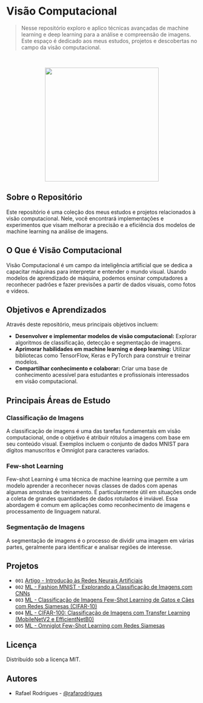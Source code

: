 # Visão Computacional

> Nesse repositório exploro e aplico técnicas avançadas de machine learning e deep learning para a análise e compreensão de imagens. Este espaço é dedicado aos meus estudos, projetos e descobertas no campo da visão computacional.

</br> <div align="center"> <img src="https://external-content.duckduckgo.com/iu/?u=https%3A%2F%2Fkajabi-storefronts-production.kajabi-cdn.com%2Fkajabi-storefronts-production%2Ffile-uploads%2Fblogs%2F22606%2Fimages%2Fe2d450-1f8c-e71-2316-f27bc3f8622_TheGioiMayChu-Blog-Computer-Vision.jpeg&f=1&nofb=1&ipt=5053f41e946fe6bedb1d3680009b7f15ea4f766e15723b90c72d53d5a4fe56e6&ipo=images" width="300"> </div>

## Sobre o Repositório

Este repositório é uma coleção dos meus estudos e projetos relacionados à visão computacional. Nele, você encontrará implementações e experimentos que visam melhorar a precisão e a eficiência dos modelos de machine learning na análise de imagens.

## O Que é Visão Computacional

Visão Computacional é um campo da inteligência artificial que se dedica a capacitar máquinas para interpretar e entender o mundo visual. Usando modelos de aprendizado de máquina, podemos ensinar computadores a reconhecer padrões e fazer previsões a partir de dados visuais, como fotos e vídeos.

## Objetivos e Aprendizados

Através deste repositório, meus principais objetivos incluem:

- **Desenvolver e implementar modelos de visão computacional:** Explorar algoritmos de classificação, detecção e segmentação de imagens.
- **Aprimorar habilidades em machine learning e deep learning:** Utilizar bibliotecas como TensorFlow, Keras e PyTorch para construir e treinar modelos.
- **Compartilhar conhecimento e colaborar:** Criar uma base de conhecimento acessível para estudantes e profissionais interessados em visão computacional.

## Principais Áreas de Estudo

### Classificação de Imagens

A classificação de imagens é uma das tarefas fundamentais em visão computacional, onde o objetivo é atribuir rótulos a imagens com base em seu conteúdo visual. Exemplos incluem o conjunto de dados MNIST para dígitos manuscritos e Omniglot para caracteres variados.

### Few-shot Learning

Few-shot Learning é uma técnica de machine learning que permite a um modelo aprender a reconhecer novas classes de dados com apenas algumas amostras de treinamento. É particularmente útil em situações onde a coleta de grandes quantidades de dados rotulados é inviável. Essa abordagem é comum em aplicações como reconhecimento de imagens e processamento de linguagem natural.

### Segmentação de Imagens

A segmentação de imagens é o processo de dividir uma imagem em várias partes, geralmente para identificar e analisar regiões de interesse. 

## Projetos

* `001` <a href="https://github.com/rafarodrigues/visao-computacional/tree/main/Artigo%20-%20Introdu%C3%A7%C3%A3o%20%C3%A0s%20Redes%20Neurais%20Artificiais" target="_blank">Artigo - Introdução às Redes Neurais Artificiais</a>
* `002` <a href="https://github.com/rafarodrigues/visao-computacional/tree/main/ML%20-%20Classifica%C3%A7%C3%A3o%20-%20CNN%20Fashion%20MNIST" target="_blank">ML - Fashion MNIST - Explorando a Classificação de Imagens com CNNs</a>
* `003` <a href="https://github.com/rafarodrigues/visao-computacional/tree/main/ML%20-%20Classifica%C3%A7%C3%A3o%20-%20Few-Shot%20Learning%20Xception_Siamesas_CIFAR-10" target="_blank">ML - Classificação de Imagens Few-Shot Learning de Gatos e Cães com Redes Siamesas (CIFAR-10)</a>
* `004` <a href="https://github.com/rafarodrigues/visao-computacional/tree/main/ML%20-%20Classifica%C3%A7%C3%A3o%20de%20imagens%20CIFAR-100" target="_blank">ML - CIFAR-100: Classificação de Imagens com Transfer Learning (MobileNetV2 e EfficientNetB0)</a>
* `005` <a href="https://github.com/rafarodrigues/visao-computacional/tree/main/ML%20-%20Omniglot%20Few-Shot%20Learning%20com%20Redes%20Siamesas" target="_blank">ML - Omniglot Few-Shot Learning com Redes Siamesas</a>

## Licença

Distribuído sob a licença MIT.

## Autores

- Rafael Rodrigues - [@rafarodrigues](https://github.com/rafarodrigues)
